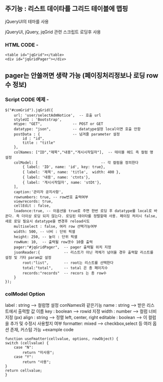 ## 주기능 : 리스트 데이타를 그리드 테이블에 맵핑

jQueryUI의 테마를 사용

jQueryUI, jQuery, jqGrid 관련 스크립트 로딩후 사용

### HTML CODE - 
	<table id="jqGrid"></table>
	<div id="jqGridPager"></div>
pager는 안쓸꺼면 생략 가능 (페이징처리정보나 로딩 row수 정보)
--------------------------------------

### Script CODE 예제 - 
	$("#comGrid").jqGrid({  
    	url: 'user/selectAdmNotice',  -- 호출 url
    	styleUI : 'Bootstrap',
    	mtype: "GET",              -- POST or GET
    	datatype: "json",          -- datatype설정 local이면 호출 안함
    	postData : {               -- 넘겨줄 parameter 설정
			id : "id",
			title : "title"
		},
    	colNames: ["ID","제목","내용","게시시작일자"],  -- 테이블 헤드 즉 컬럼 명 설정 
    	colModel: [                             -- 각 컬럼을 정의한다 
    		{ label: 'ID', name: 'id', key: true},
    		{ label: '제목', name: 'title',  width: 400 },
    		{ label: '내용', name: 'ctnts'},
    		{ label: '게시시작일자', name: 'stDt'},
    	],
    	caption:'관리자 공지사항',
    	rownumbers: true, -- row번호 출력여부
		viewrecords: true,
		cellEdit : false,
		loadonce:true, -- 이옵션을 true로 주면 한번 로딩 후 datatype를 local로 바꾼다. 즉 더이상 로딩 되지 않는다. 로딩된 데이타를 정렬할때 사용. 페이징 처리시 false, 새로 로딩 필요시 datatype을 변경후 reload시도 
		multiselect : false, 여러 row 선택가능여부
    	width: 500, -- 너비 : 단위 픽셀
		height: 250, -- 높이 : 단위 픽셀
    	rowNum: 10,  -- 출력될 row갯수 10줄 출력
    	pager:"#jqGridPager",  -- pager 출력될 위치 지정
    	jsonReader:{           -- 리스트가 아닌 객체가 넘어올 경우 출력할 리스트를 설정 및 기타 param값 설정  
    		root:"list",       -- root는 리스트를 선택한다
    		total:"total",     -- total 은 총 페이지수
    		records:"records"  -- recors 는 총 row수 
    	}
	});
	
### colModel Option
label    : string  --> 컬럼명 설정 conNames와 같은기능
name     : string  --> 받은 리스트에서 출력할 값 이름
key      : boolean --> rowid 지정
width    : number  --> 컬럼 너비 지정 (px)
align    : string  --> 정렬 left, center, right
editable : boolean --> 이 컬럼을 추가 및 수정시 사용할지 여부
formatter: mixed   --> checkbox,select 등 여러 옵션 존재, 커스텀 가능
+example code 

	function useFmatter(cellvalue, options, rowObject) {
	switch (cellvalue) {
		case "N":
			return "미사용";
		case "Y":
			return "사용";
	}
	return cellvalue;
	}




